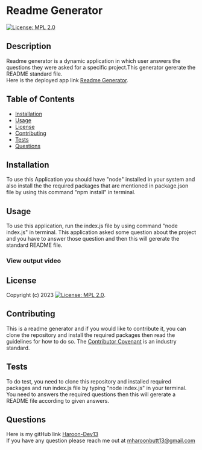 # Readme Generator   
[![License: MPL 2.0](https://img.shields.io/badge/License-MPL%202.0-brightgreen.svg)](https://opensource.org/licenses/MPL-2.0)
## Description
Readme generator is a dynamic application in which user answers the questions they were asked for a specific project.This generator gererate the README standard file.  
Here is the deployed app link [Readme Generator](https://github.com/Haroon-dev13/readme-generator).
## Table of Contents
* [Installation](#installation)
* [Usage](#usage)
* [License](#license)
* [Contributing](#contributing)
* [Tests](#tests)
* [Questions](#questions)

## Installation
To use this Application you should have "node" installed in your system and also install the the required packages that are mentioned in package.json file by using this command "npm install" in terminal.

## Usage
To use this application, run the index.js file by using command "node index.js" in terminal. This application asked some question about the project and you have to answer those question and then this will gererate the standard README file.

### View output video


## License
Copyright (c) 2023 [![License: MPL 2.0](https://img.shields.io/badge/License-MPL%202.0-brightgreen.svg)](https://opensource.org/licenses/MPL-2.0).


## Contributing
This is a readme generator and if you would like to contribute it, you can clone the repository and install the required packages then read the guidelines for how to do so. The [Contributor Covenant](https://www.contributor-covenant.org/) is an industry standard.

## Tests
To do test, you need to clone this repository and installed required packages and run index.js file by typing "node index.js" in your terminal. You need to answers the required questions then this will gererate a README file according to given answers.

## Questions
Here is my gitHub link [Haroon-Dev13](https://github.com/Haroon-Dev13)   
If you have any question please reach me out at mharoonbutt13@gmail.com